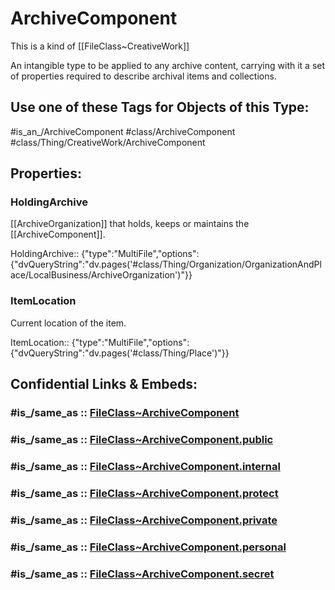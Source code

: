 ﻿---
excludes: 
extends: FileClass~Thing/FileClass~CreativeWork
fields:
- id: yTGaO9
  name: HoldingArchive
  options:
    dvQueryString: "dv.pages('#class/Thing/Organization/OrganizationAndPlace/LocalBusiness/ArchiveOrganization')"
  type: MultiFile
  path: ''
- id: FcaO97
  name: ItemLocation
  options:
    dvQueryString: "dv.pages('#class/Thing/Place')"
  type: MultiFile
  path: ''
icon: link-2
limit: 9
mapWithTag: true
tagNames:
- class/ArchiveComponent
- class/Thing/CreativeWork/ArchiveComponent
- is_an_/ArchiveComponent
- schema-org/ArchiveComponent
tags:
- class/FileClass
- class/ArchiveComponent
- '#is_an_/ArchiveComponent'
- class/Thing/CreativeWork/ArchiveComponent
version: 2.0
---

# ArchiveComponent
This is a kind of [[FileClass~CreativeWork]]

An intangible type to be applied to any archive content, carrying with it a set of properties required to describe archival items and collections.


## Use one of these Tags for Objects of this Type:

#is_an_/ArchiveComponent
#class/ArchiveComponent
#class/Thing/CreativeWork/ArchiveComponent

## Properties:

### HoldingArchive
[[ArchiveOrganization]] that holds, keeps or maintains the [[ArchiveComponent]].

HoldingArchive:: {"type":"MultiFile","options":{"dvQueryString":"dv.pages('#class/Thing/Organization/OrganizationAndPlace/LocalBusiness/ArchiveOrganization')"}}

### ItemLocation
Current location of the item.

ItemLocation:: {"type":"MultiFile","options":{"dvQueryString":"dv.pages('#class/Thing/Place')"}}


## Confidential Links & Embeds: 

### #is_/same_as :: [FileClass~ArchiveComponent](/_Standards/fileClass/FileClass~Thing/FileClass~CreativeWork/FileClass~ArchiveComponent.md) 

### #is_/same_as :: [FileClass~ArchiveComponent.public](/_public/fileClass/FileClass~Thing/FileClass~CreativeWork/FileClass~ArchiveComponent.public.md) 

### #is_/same_as :: [FileClass~ArchiveComponent.internal](/_internal/fileClass/FileClass~Thing/FileClass~CreativeWork/FileClass~ArchiveComponent.internal.md) 

### #is_/same_as :: [FileClass~ArchiveComponent.protect](/_protect/fileClass/FileClass~Thing/FileClass~CreativeWork/FileClass~ArchiveComponent.protect.md) 

### #is_/same_as :: [FileClass~ArchiveComponent.private](/_private/fileClass/FileClass~Thing/FileClass~CreativeWork/FileClass~ArchiveComponent.private.md) 

### #is_/same_as :: [FileClass~ArchiveComponent.personal](/_personal/fileClass/FileClass~Thing/FileClass~CreativeWork/FileClass~ArchiveComponent.personal.md) 

### #is_/same_as :: [FileClass~ArchiveComponent.secret](/_secret/fileClass/FileClass~Thing/FileClass~CreativeWork/FileClass~ArchiveComponent.secret.md)

